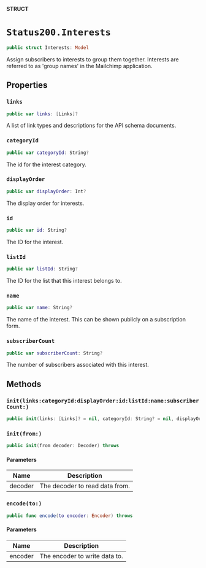 **STRUCT**

# `Status200.Interests`

```swift
public struct Interests: Model
```

Assign subscribers to interests to group them together. Interests are referred to as 'group names' in the Mailchimp application.

## Properties
### `links`

```swift
public var links: [Links]?
```

A list of link types and descriptions for the API schema documents.

### `categoryId`

```swift
public var categoryId: String?
```

The id for the interest category.

### `displayOrder`

```swift
public var displayOrder: Int?
```

The display order for interests.

### `id`

```swift
public var id: String?
```

The ID for the interest.

### `listId`

```swift
public var listId: String?
```

The ID for the list that this interest belongs to.

### `name`

```swift
public var name: String?
```

The name of the interest. This can be shown publicly on a subscription form.

### `subscriberCount`

```swift
public var subscriberCount: String?
```

The number of subscribers associated with this interest.

## Methods
### `init(links:categoryId:displayOrder:id:listId:name:subscriberCount:)`

```swift
public init(links: [Links]? = nil, categoryId: String? = nil, displayOrder: Int? = nil, id: String? = nil, listId: String? = nil, name: String? = nil, subscriberCount: String? = nil)
```

### `init(from:)`

```swift
public init(from decoder: Decoder) throws
```

#### Parameters

| Name | Description |
| ---- | ----------- |
| decoder | The decoder to read data from. |

### `encode(to:)`

```swift
public func encode(to encoder: Encoder) throws
```

#### Parameters

| Name | Description |
| ---- | ----------- |
| encoder | The encoder to write data to. |